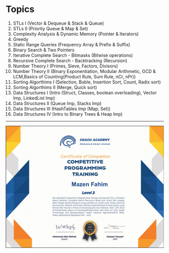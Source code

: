 # Topics

1. STLs I (Vector & Dequeue & Stack & Queue)
2. STLs II (Priority Queue & Map & Set)
3. Complexity Analysis & Dynamic Memory (Pointer & Iterators)
4. Greedy
5. Static Range Queries (Frequency Array & Prefix & Suffix)
6. Binary Search & Two Pointers
7. Iterative Complete Search - Bitmasks (Bitwise operations)
8. Recursive Complete Search - Backtracking (Recursion)
9. Number Theory I (Primes, Sieve, Factors, Divisors)
10. Number Theory II (Binary Exponentiation, Modular Arithmetic, GCD & LCM,Basics of Counting(Product Rule, Sum Rule, nCr, nPr))
11. Sorting Algorthims I (Selection, Buble, Insertion Sort, Count, Radix sort)
12. Sorting Algorthims II (Merge, Quick sort)
13. Data Structures I (Intro (Struct, Classes, boolean overloading), Vector Imp, LinkedList Imp)
14. Data Structures II (Queue Imp, Stacks Imp)
15. Data Structures III (HashTables Imp (Map, Set))
16. Data Structures IV (Intro to Binary Trees & Heap Imp)

---

![certificate](certificate.png?raw=true "Certificate")
